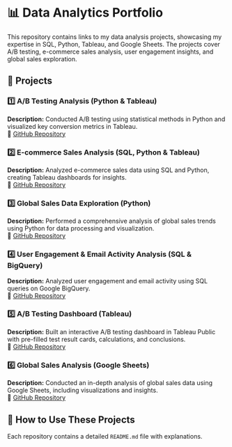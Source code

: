 # 📊 Data Analytics Portfolio  


This repository contains links to my data analysis projects, showcasing my expertise in SQL, Python, Tableau, and Google Sheets. The projects cover A/B testing, e-commerce sales analysis, user engagement insights, and global sales exploration.  


## 🔗 Projects  


### 1️⃣ A/B Testing Analysis (Python & Tableau)  
**Description:** Conducted A/B testing using statistical methods in Python and visualized key conversion metrics in Tableau.  
🔗 [GitHub Repository](https://github.com/Snizhana-DA/A-B-Testing-Analysis-Statistical-Significance.git)  


### 2️⃣ E-commerce Sales Analysis (SQL, Python & Tableau)  
**Description:** Analyzed e-commerce sales data using SQL and Python, creating Tableau dashboards for insights.  
🔗 [GitHub Repository](https://github.com/Snizhana-DA/Sales-Analytics-Project.git)  


### 3️⃣ Global Sales Data Exploration (Python)  
**Description:** Performed a comprehensive analysis of global sales trends using Python for data processing and visualization.  
🔗 [GitHub Repository](https://github.com/Snizhana-DA/Global-Sales-Data-Exploration.git)  


### 4️⃣ User Engagement & Email Activity Analysis (SQL & BigQuery)  
**Description:** Analyzed user engagement and email activity using SQL queries on Google BigQuery.  
🔗 [GitHub Repository](https://github.com/Snizhana-DA/Account-Creation-Email-Analytics-SQL-Query.git)  


### 5️⃣ A/B Testing Dashboard (Tableau)  
**Description:** Built an interactive A/B testing dashboard in Tableau Public with pre-filled test result cards, calculations, and conclusions.  
🔗 [GitHub Repository](https://github.com/Snizhana-DA/AB-Testing-Dashboard-Analysis.git)  


### 6️⃣ Global Sales Analysis (Google Sheets)  
**Description:** Conducted an in-depth analysis of global sales data using Google Sheets, including visualizations and insights.  
🔗 [GitHub Repository](https://github.com/Snizhana-DA/Sales-Analysis-and-Visualization-in-Google-Sheets.git)  


## 📌 How to Use These Projects  
Each repository contains a detailed `README.md` file with explanations.




